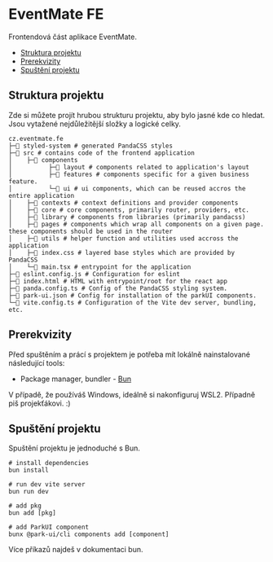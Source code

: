 # EventMate FE

Frontendová část aplikace EventMate.

- [Struktura projektu](#project-structure)
- [Prerekvizity](#preparation)
- [Spuštění projektu](#project-configuration)

<a name="project-structure"></a>
## Struktura projektu

Zde si můžete projít hrubou strukturu projektu, aby bylo jasné kde co hledat. Jsou vytažené nejdůležitější složky a 
logické celky.

````Shell
cz.eventmate.fe
├─📂 styled-system # generated PandaCSS styles
├─📂 src # contains code of the frontend application
│    ├─📂 components
│          ├─📂 layout # components related to application's layout
│          ├─📂 features # components specific for a given business feature.
│          └─📂 ui # ui components, which can be reused accros the entire application
│    ├─📂 contexts # context definitions and provider components
│    ├─📂 core # core components, primarily router, providers, etc.
│    ├─📂 library # components from libraries (primarily pandacss)
│    ├─📂 pages # components which wrap all components on a given page. these components should be used in the router
│    ├─📂 utils # helper function and utilities used accross the application
│    ├─📃 index.css # layered base styles which are provided by PandaCSS
│    └─📃 main.tsx # entrypoint for the application
├─📃 eslint.config.js # Configuration for eslint
├─📃 index.html # HTML with entrypoint/root for the react app
├─📃 panda.config.ts # Config of the PandaCSS styling system.
├─📃 park-ui.json # Config for installation of the parkUI components.
└─📃 vite.config.ts # Configuration of the Vite dev server, bundling, etc.
````

<a name="preparation"></a>
## Prerekvizity

Před spuštěním a prácí s projektem je potřeba mít lokálně nainstalované následující tools:

- Package manager, bundler - [Bun](https://bun.sh/docs)

V případě, že používáš Windows, ideálně si nakonfiguruj WSL2. Případně piš projekťákovi. :) 


<a name="project-configuration"></a>
## Spuštění projektu

Spuštění projektu je jednoduché s Bun.

````Shell
# install dependencies
bun install

# run dev vite server
bun run dev

# add pkg 
bun add [pkg]

# add ParkUI component
bunx @park-ui/cli components add [component]
````

Více příkazů najdeš v dokumentaci bun.
